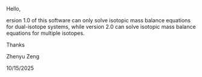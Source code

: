 Hello,

ersion 1.0 of this software can only solve isotopic mass balance equations for dual-isotope systems, while version 2.0 can solve isotopic mass balance equations for multiple isotopes.

Thanks

Zhenyu Zeng

10/15/2025
